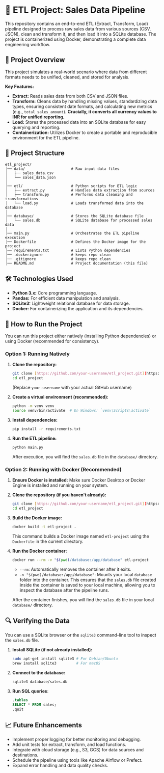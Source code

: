 # 📂 ETL Project: Sales Data Pipeline

This repository contains an end-to-end ETL (Extract, Transform, Load) pipeline designed to process raw sales data from various sources (CSV, JSON), clean and transform it, and then load it into a SQLite database. The project is containerized using Docker, demonstrating a complete data engineering workflow.

## 🚀 Project Overview

This project simulates a real-world scenario where data from different formats needs to be unified, cleaned, and stored for analysis.

**Key Features:**
* **Extract:** Reads sales data from both CSV and JSON files.
* **Transform:** Cleans data by handling missing values, standardizing data types, ensuring consistent date formats, and calculating new metrics (e.g., `total_sales_amount`). **Crucially, it converts all currency values to INR for unified reporting.**
* **Load:** Stores the processed data into an SQLite database for easy querying and reporting.
* **Containerization:** Utilizes Docker to create a portable and reproducible environment for the ETL pipeline.

## 📁 Project Structure

```
etl_project/
│── data/                     # Raw input data files
│   ├── sales_data.csv
│   └── sales_data.json
│
│── etl/                      # Python scripts for ETL logic
│   ├── extract.py            # Handles data extraction from sources
│   ├── transform.py          # Performs data cleaning and transformations
│   └── load.py               # Loads transformed data into the database
│
│── database/                 # Stores the SQLite database file
│   └── sales.db              # SQLite database for processed sales data
│
│── main.py                   # Orchestrates the ETL pipeline execution
│── Dockerfile                # Defines the Docker image for the project
│── requirements.txt          # Lists Python dependencies
│── .dockerignore             # keeps repo clean
│── .gitignore                # keeps repo clean
│── README.md                 # Project documentation (this file)
```

## 🛠️ Technologies Used

* **Python 3.x:** Core programming language.
* **Pandas:** For efficient data manipulation and analysis.
* **SQLite3:** Lightweight relational database for data storage.
* **Docker:** For containerizing the application and its dependencies.

## 🏃 How to Run the Project

You can run this project either natively (installing Python dependencies) or using Docker (recommended for consistency).

### Option 1: Running Natively

1.  **Clone the repository:**
    ```bash
    git clone [https://github.com/your-username/etl_project.git](https://github.com/your-username/etl_project.git)
    cd etl_project
    ```
    (Replace `your-username` with your actual GitHub username)

2.  **Create a virtual environment (recommended):**
    ```bash
    python -m venv venv
    source venv/bin/activate  # On Windows: `venv\Scripts\activate`
    ```

3.  **Install dependencies:**
    ```bash
    pip install -r requirements.txt
    ```

4.  **Run the ETL pipeline:**
    ```bash
    python main.py
    ```
    After execution, you will find the `sales.db` file in the `database/` directory.

### Option 2: Running with Docker (Recommended)

1.  **Ensure Docker is installed:**
    Make sure Docker Desktop or Docker Engine is installed and running on your system.

2.  **Clone the repository (if you haven't already):**
    ```bash
    git clone [https://github.com/your-username/etl_project.git](https://github.com/your-username/etl_project.git)
    cd etl_project
    ```

3.  **Build the Docker image:**
    ```bash
    docker build -t etl-project .
    ```
    This command builds a Docker image named `etl-project` using the `Dockerfile` in the current directory.

4.  **Run the Docker container:**
    ```bash
    docker run --rm -v "$(pwd)/database:/app/database" etl-project
    ```
    * `--rm`: Automatically removes the container after it exits.
    * `-v "$(pwd)/database:/app/database"`: Mounts your local `database` folder into the container. This ensures that the `sales.db` file created inside the container is saved to your local machine, allowing you to inspect the database after the pipeline runs.

    After the container finishes, you will find the `sales.db` file in your local `database/` directory.

## 🔍 Verifying the Data

You can use a SQLite browser or the `sqlite3` command-line tool to inspect the `sales.db` file.

1.  **Install SQLite (if not already installed):**
    ```bash
    sudo apt-get install sqlite3 # For Debian/Ubuntu
    brew install sqlite3         # For macOS
    ```

2.  **Connect to the database:**
    ```bash
    sqlite3 database/sales.db
    ```

3.  **Run SQL queries:**
    ```sql
    .tables
    SELECT * FROM sales;
    .quit
    ```

## 📈 Future Enhancements

* Implement proper logging for better monitoring and debugging.
* Add unit tests for extract, transform, and load functions.
* Integrate with cloud storage (e.g., S3, GCS) for data sources and destinations.
* Schedule the pipeline using tools like Apache Airflow or Prefect.
* Expand error handling and data quality checks.

